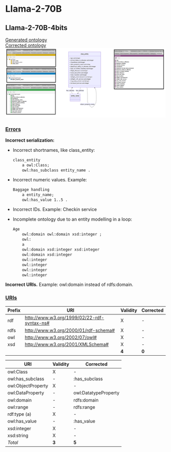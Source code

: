# Llama-2-70B

## Llama-2-70B-4bits

[Generated ontology](./4bits_ontology.txt)
<br>
[Corrected ontology](./4bits_ontology_corrected.txt)
<br>
![](./4bits_ontology_corrected.png)


### [Errors](./4bits_ontology_notes.txt)

**Incorrect serialization:**
-   Incorrect shortnames, like class_entity:
    ```
    class_entity
        a owl:Class;
        owl:has_subclass entity_name .
    ```

-   Incorrect numeric values. Example:
    ```
    Baggage handling
        a entity_name;
        owl:has_value 1..5 .
    ```
-   Incorrect IDs. Example: Checkin service

-   Incomplete ontology due to an entity modelling in a loop:
    ```
    Age
        owl:domain owl:domain xsd:integer ;
        owl:
        a
        owl:domain xsd:integer xsd:integer
        owl:domain xsd:integer
        owl:integer
        owl:integer
        owl:integer
        owl:integer
    ```

**Incorrect URIs.** Example: owl:domain instead of rdfs:domain.


### [URIs](./ontology_4bits_URIs.xlsx)

| Prefix | URI                                           | Validity | Corrected |
|--------|-----------------------------------------------|----------|-----------|
| rdf    | http://www.w3.org/1999/02/22-rdf-syntax-ns#   | X        | -         |
| rdfs   | http://www.w3.org/2000/01/rdf-schema#         | X        | -         |
| owl    | http://www.w3.org/2002/07/owl#                | X        | -         |
| xsd    | http://www.w3.org/2001/XMLSchema#             | X        | -         |
|        |                                               | **4**    | **0**     |


| URI                 | Validity | Corrected            |
|---------------------|----------|----------------------|
| owl:Class           | X        | -                    |
| owl:has_subclass    | -        | :has_subclass        |
| owl:ObjectProperty  | X        | -                    |
| owl:DataProperty    | -        | owl:DatatypeProperty |
| owl:domain          | -        | rdfs:domain          |
| owl:range           | -        | rdfs:range           |
| rdf:type (a)        | X        | -                    |
| owl:has_value       | -        | :has_value           |
| xsd:integer         | X        | -                    |
| xsd:string          | X        | -                    |
| *Total*             | **3**    | **5**                |
